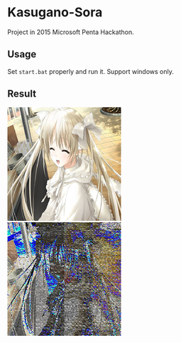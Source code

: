 # Kasugano-Sora
Project in 2015 Microsoft Penta Hackathon.

## Usage

Set `start.bat` properly and run it. Support windows only.

## Result

![original](img/original.bmp) ![result](img/result.bmp)
